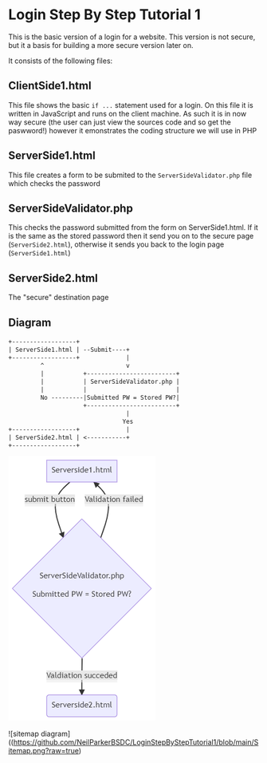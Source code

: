 # Login Step By Step Tutorial 1
This is the basic version of a login for a website. This version is not secure, but it a basis for building a more secure version later on.

It consists of the following files:

## ClientSide1.html

This file shows the basic ```if ...``` statement used for a login. On this file it is written in JavaScript and runs on the client machine. As such it is in now way secure (the user can just view the sources code and so get the paswword!) however it emonstrates the coding structure we will use in PHP

## ServerSide1.html

This file creates a form to be submited to the ```ServerSideValidator.php``` file which checks the password

## ServerSideValidator.php

This checks the password submitted from the form on ServerSide1.html. If it is the same as the stored password then it send you on to the secure page (```ServerSide2.html```), otherwise it sends you back to the login page (```ServerSide1.html```)

## ServerSide2.html

The "secure" destination page

## Diagram
```
+------------------+
| ServerSide1.html | --Submit----+
+------------------+             |
         ^                       v
         |           +-------------------------+                          
         |           | ServerSideValidator.php |
         |           |                         |
         No ---------|Submitted PW = Stored PW?|
                     +-------------------------+                               
                                 |
                                Yes
+------------------+             |     
| ServerSide2.html | <-----------+
+------------------+

```
<img src="https://github.com/NeilParkerBSDC/LoginStepByStepTutorial1/blob/main/Sitemap.png">

![sitemap diagram]((https://github.com/NeilParkerBSDC/LoginStepByStepTutorial1/blob/main/Sitemap.png?raw=true)

